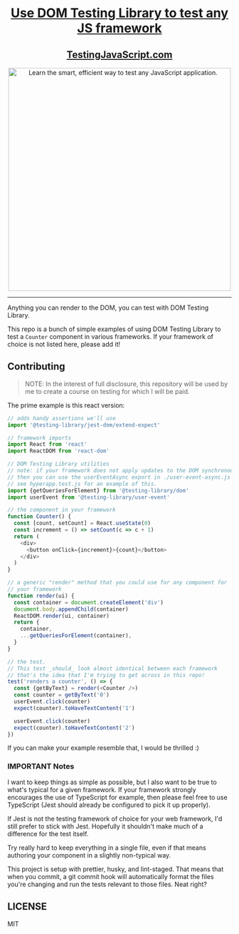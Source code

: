 <h1 align="center">
  <a href="https://testingjavascript.com/courses/use-dom-testing-library-to-test-any-js-framework">Use DOM Testing Library to test any JS framework</a>
</h1>

<div align="center">
  <h2><a href="https://testingjavascript.com">TestingJavaScript.com</a></h2>
  <a href="https://testingjavascript.com">
    <img
      width="500"
      alt="Learn the smart, efficient way to test any JavaScript application."
      src="https://kentcdodds.com/images/testingjavascript-promo/tjs-4.jpg"
    />
  </a>
</div>

<hr />

Anything you can render to the DOM, you can test with DOM Testing Library.

This repo is a bunch of simple examples of using DOM Testing Library to test a
`Counter` component in various frameworks. If your framework of choice is not
listed here, please add it!

## Contributing

> NOTE: In the interest of full disclosure, this repository will be used by me
> to create a course on testing for which I will be paid.

The prime example is this react version:

```javascript
// adds handy assertions we'll use
import '@testing-library/jest-dom/extend-expect'

// framework imports
import React from 'react'
import ReactDOM from 'react-dom'

// DOM Testing Library utilities
// note: if your framework does not apply updates to the DOM synchronously
// then you can use the userEventAsync export in ./user-event-async.js
// see hyperapp.test.js for an example of this.
import {getQueriesForElement} from '@testing-library/dom'
import userEvent from '@testing-library/user-event'

// the component in your framework
function Counter() {
  const [count, setCount] = React.useState(0)
  const increment = () => setCount(c => c + 1)
  return (
    <div>
      <button onClick={increment}>{count}</button>
    </div>
  )
}

// a generic "render" method that you could use for any component for
// your framework
function render(ui) {
  const container = document.createElement('div')
  document.body.appendChild(container)
  ReactDOM.render(ui, container)
  return {
    container,
    ...getQueriesForElement(container),
  }
}

// the test.
// This test _should_ look almost identical between each framework
// that's the idea that I'm trying to get across in this repo!
test('renders a counter', () => {
  const {getByText} = render(<Counter />)
  const counter = getByText('0')
  userEvent.click(counter)
  expect(counter).toHaveTextContent('1')

  userEvent.click(counter)
  expect(counter).toHaveTextContent('2')
})
```

If you can make your example resemble that, I would be thrilled :)

### IMPORTANT Notes

I want to keep things as simple as possible, but I also want to be true to
what's typical for a given framework. If your framework strongly encourages the
use of TypeScript for example, then please feel free to use TypeScript (Jest
should already be configured to pick it up properly).

If Jest is not the testing framework of choice for your web framework, I'd still
prefer to stick with Jest. Hopefully it shouldn't make much of a difference for
the test itself.

Try really hard to keep everything in a single file, even if that means
authoring your component in a slightly non-typical way.

This project is setup with prettier, husky, and lint-staged. That means that
when you commit, a git commit hook will automatically format the files you're
changing and run the tests relevant to those files. Neat right?

## LICENSE

MIT
